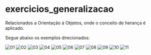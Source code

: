 # exercicios_generalizacao

Relacionados a Orientação à Objetos, onde o conceito de herança é aplicado.

Segue abaixo os exemplos direcionados:

![01](tasks/01.png)
![02](tasks/02.png)
![03](tasks/03.png)
![04](tasks/04.png)
![05](tasks/05.png)
![06](tasks/06.png)
![07](tasks/07.png)
![08](tasks/08.png)
![09](tasks/09.png)
![10](tasks/10.png)
![11](tasks/11.png)